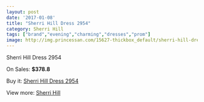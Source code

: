 ```yaml
---
layout: post
date: '2017-01-08'
title: "Sherri Hill Dress 2954"
category: Sherri Hill
tags: ["brand","evening","charming","dresses","prom"]
image: http://img.princessan.com/15627-thickbox_default/sherri-hill-dress-2954.jpg
---
```

Sherri Hill Dress 2954

On Sales: **$378.8**
<a href="https://www.princessan.com/en/sherri-hill/7294-sherri-hill-dress-2954.html"><amp-img layout="responsive" width="600" height="600" src="//img.princessan.com/15627-thickbox_default/sherri-hill-dress-2954.jpg" alt="Sherri Hill Dress 2954 0" /></a>
<a href="https://www.princessan.com/en/sherri-hill/7294-sherri-hill-dress-2954.html"><amp-img layout="responsive" width="600" height="600" src="//img.princessan.com/15628-thickbox_default/sherri-hill-dress-2954.jpg" alt="Sherri Hill Dress 2954 1" /></a>
<a href="https://www.princessan.com/en/sherri-hill/7294-sherri-hill-dress-2954.html"><amp-img layout="responsive" width="600" height="600" src="//img.princessan.com/15629-thickbox_default/sherri-hill-dress-2954.jpg" alt="Sherri Hill Dress 2954 2" /></a>

Buy it: [Sherri Hill Dress 2954](https://www.princessan.com/en/sherri-hill/7294-sherri-hill-dress-2954.html "Sherri Hill Dress 2954")

View more: [Sherri Hill](https://www.princessan.com/en/57-sherri-hill "Sherri Hill")